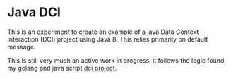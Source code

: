 # Java DCI

This is an experiment to create an example of a java Data Context Interaction (DCI)
project using Java 8.  This relies primarily on default message.  

This is still very much an active work in progress, it follows the logic found my golang 
and java script [dci project](https://github.com/vamem9z-Moses/dci).